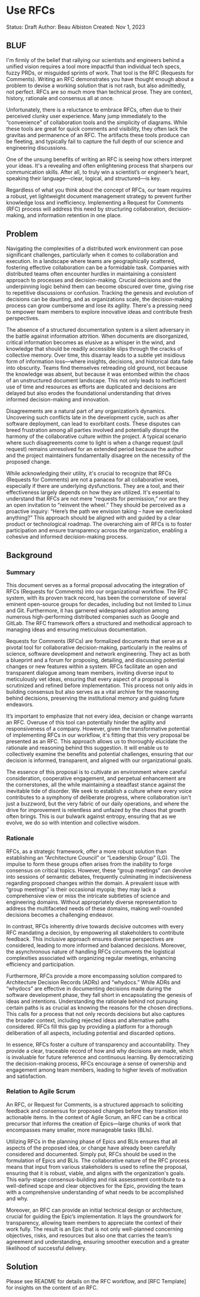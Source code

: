 # Use RFCs

Status: Draft
Author: Beau Albiston
Created: Nov 1, 2023

## BLUF

I'm firmly of the belief that rallying our scientists and engineers behind a unified vision requires a tool more impactful than individual tech specs, fuzzy PRDs, or misguided sprints of work. That tool is the RFC (Requests for Comments). Writing an RFC demonstrates you have thought enough about a problem to devise a working solution that is not rash, but also admittedly, not perfect. RFCs are so much more than technical prose. They are context, history, rationale and consensus all at once.

Unfortunately, there is a reluctance to embrace RFCs, often due to their perceived clunky user experience. Many jump immediately to the “convenience” of collaboration tools and the simplicity of diagrams. While these tools are great for quick comments and visibility, they often lack the gravitas and permanence of an RFC. The artifacts these tools produce can be fleeting, and typically fail to capture the full depth of our science and engineering discussions.

One of the unsung benefits of writing an RFC is seeing how others interpret your ideas. It's a revealing and often enlightening process that sharpens our communication skills. After all, to truly win a scientist’s or engineer’s heart, speaking their language—clear, logical, and structured—is key.

Regardless of what you think about the concept of RFCs, our team requires a robust, yet lightweight document management strategy to prevent further knowledge loss and inefficiency. Implementing a Request for Comments (RFC) process will address this need by structuring collaboration, decision-making, and information retention in one place.

## Problem

Navigating the complexities of a distributed work environment can pose significant challenges, particularly when it comes to collaboration and execution. In a landscape where teams are geographically scattered, fostering effective collaboration can be a formidable task. Companies with distributed teams often encounter hurdles in maintaining a consistent approach to processes and decision-making. Crucial decisions and the underpinning logic behind them can become obscured over time, giving rise to repetitive discussions or confusion. Tracking the genesis and evolution of decisions can be daunting, and as organizations scale, the decision-making process can grow cumbersome and lose its agility. There's a pressing need to empower team members to explore innovative ideas and contribute fresh perspectives.

The absence of a structured documentation system is a silent adversary in the battle against information attrition. When documents are disorganized, critical information becomes as elusive as a whisper in the wind, and knowledge that should be readily accessible slips through the cracks of collective memory. Over time, this disarray leads to a subtle yet insidious form of information loss—where insights, decisions, and historical data fade into obscurity. Teams find themselves retreading old ground, not because the knowledge was absent, but because it was entombed within the chaos of an unstructured document landscape. This not only leads to inefficient use of time and resources as efforts are duplicated and decisions are delayed but also erodes the foundational understanding that drives informed decision-making and innovation.

Disagreements are a natural part of any organization’s dynamics. Uncovering such conflicts late in the development cycle, such as after software deployment, can lead to exorbitant costs. These disputes can breed frustration among all parties involved and potentially disrupt the harmony of the collaborative culture within the project. A typical scenario where such disagreements come to light is when a change request (pull request) remains unresolved for an extended period because the author and the project maintainers fundamentally disagree on the necessity of the proposed change.

While acknowledging their utility, it's crucial to recognize that RFCs (Requests for Comments) are not a panacea for all collaborative woes, especially if there are underlying dysfunctions. They are a tool, and their effectiveness largely depends on how they are utilized. It's essential to understand that RFCs are not mere “requests for permission,” nor are they an open invitation to “reinvent the wheel.” They should be perceived as a proactive inquiry: “Here’s the path we envision taking – have we overlooked anything?” This approach should be aligned with and guided by a clear product or technological roadmap. The overarching aim of RFCs is to foster participation and ensure transparency across the organization, enabling a cohesive and informed decision-making process.

## Background

### Summary

This document serves as a formal proposal advocating the integration of RFCs (Requests for Comments) into our organizational workflow. The RFC system, with its proven track record, has been the cornerstone of several eminent open-source groups for decades, including but not limited to Linux and Git. Furthermore, it has garnered widespread adoption among numerous high-performing distributed companies such as Google and GitLab. The RFC framework offers a structured and methodical approach to managing ideas and ensuring meticulous documentation.

Requests for Comments (RFCs) are formalized documents that serve as a pivotal tool for collaborative decision-making, particularly in the realms of science, software development and network engineering. They act as both a blueprint and a forum for proposing, detailing, and discussing potential changes or new features within a system. RFCs facilitate an open and transparent dialogue among team members, inviting diverse input to meticulously vet ideas, ensuring that every aspect of a proposal is scrutinized and refined before implementation. This process not only aids in building consensus but also serves as a vital archive for the reasoning behind decisions, preserving the institutional memory and guiding future endeavors.

It’s important to emphasize that not every idea, decision or change warrants an RFC. Overuse of this tool can potentially hinder the agility and responsiveness of a company. However, given the transformative potential of implementing RFCs in our workflow, it's fitting that this very proposal be presented as an RFC. This approach allows us to thoroughly elucidate the rationale and reasoning behind this suggestion. It will enable us to collectively examine the benefits and potential challenges, ensuring that our decision is informed, transparent, and aligned with our organizational goals.

The essence of this proposal is to cultivate an environment where careful consideration, cooperative engagement, and perpetual enhancement are the cornerstones, all the while maintaining a steadfast stance against the inevitable tide of disorder. We seek to establish a culture where every voice contributes to a symphony of deliberate progress, where collaboration isn't just a buzzword, but the very fabric of our daily operations, and where the drive for improvement is relentless and unfazed by the chaos that growth often brings. This is our bulwark against entropy, ensuring that as we evolve, we do so with intention and collective wisdom.

### Rationale

RFCs, as a strategic framework, offer a more robust solution than establishing an “Architecture Council” or “Leadership Group” (LG). The impulse to form these groups often arises from the inability to forge consensus on critical topics. However, these “group meetings” can devolve into sessions of semantic debates, frequently culminating in indecisiveness regarding proposed changes within the domain. A prevalent issue with “group meetings” is their occasional myopia; they may lack a comprehensive view or miss the intricate subtleties of science and engineering domains. Without appropriately diverse representation to address the multifaceted needs of these domains, making well-rounded decisions becomes a challenging endeavor.

In contrast, RFCs inherently drive towards decisive outcomes with every RFC mandating a decision, by empowering all stakeholders to contribute feedback. This inclusive approach ensures diverse perspectives are considered, leading to more informed and balanced decisions. Moreover, the asynchronous nature of handling RFCs circumvents the logistical complexities associated with organizing regular meetings, enhancing efficiency and participation.

Furthermore, RFCs provide a more encompassing solution compared to Architecture Decision Records (ADRs) and “whydocs.” While ADRs and “whydocs” are effective in documenting decisions made during the software development phase, they fall short in encapsulating the genesis of ideas and intentions. Understanding the rationale behind not pursuing certain paths is as crucial as knowing the reasons for the chosen directions. This calls for a process that not only records decisions but also captures the broader context, including rejected ideas and alternative paths considered. RFCs fill this gap by providing a platform for a thorough deliberation of all aspects, including potential and discarded options.

In essence, RFCs foster a culture of transparency and accountability. They provide a clear, traceable record of how and why decisions are made, which is invaluable for future reference and continuous learning. By democratizing the decision-making process, RFCs encourage a sense of ownership and engagement among team members, leading to higher levels of motivation and satisfaction.

### Relation to Agile Scrum

An RFC, or Request for Comments, is a structured approach to soliciting feedback and consensus for proposed changes before they transition into actionable items. In the context of Agile Scrum, an RFC can be a critical precursor that informs the creation of Epics—large chunks of work that encompasses many smaller, more manageable tasks (BLIs).

Utilizing RFCs in the planning phase of Epics and BLIs ensures that all aspects of the proposed idea, or change have already been carefully considered and documented. Simply put, RFCs should be used in the formulation of Epics and BLIs. The collaborative nature of the RFC process means that input from various stakeholders is used to refine the proposal, ensuring that it is robust, viable, and aligns with the organization's goals. This early-stage consensus-building and risk assessment contribute to a well-defined scope and clear objectives for the Epic, providing the team with a comprehensive understanding of what needs to be accomplished and why.

Moreover, an RFC can provide an initial technical design or architecture, crucial for guiding the Epic’s implementation. It lays the groundwork for transparency, allowing team members to appreciate the context of their work fully. The result is an Epic that is not only well-planned concerning objectives, risks, and resources but also one that carries the team’s agreement and understanding, ensuring smoother execution and a greater likelihood of successful delivery.

## Solution

Please see README for details on the RFC workflow, and [RFC Template] for insights on the content of an RFC.
